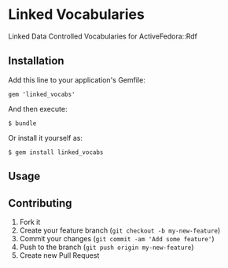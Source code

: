 # Linked Vocabularies

Linked Data Controlled Vocabularies for ActiveFedora::Rdf

## Installation

Add this line to your application's Gemfile:

    gem 'linked_vocabs'

And then execute:

    $ bundle

Or install it yourself as:

    $ gem install linked_vocabs

## Usage

## Contributing

1. Fork it
2. Create your feature branch (`git checkout -b my-new-feature`)
3. Commit your changes (`git commit -am 'Add some feature'`)
4. Push to the branch (`git push origin my-new-feature`)
5. Create new Pull Request
